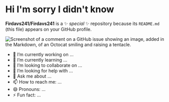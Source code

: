 # Hi I'm sorry I didn't know 

**Firdavs241/Firdavs241** is a ✨ _special_ ✨ repository because its `README.md` (this file) appears on your GitHub profile.

![Screenshot of a comment on a GitHub issue showing an image, added in the Markdown, of an Octocat smiling and raising a tentacle.]()


- 🔭 I’m currently working on ...
- 🌱 I’m currently learning ...
- 👯 I’m looking to collaborate on ...
- 🤔 I’m looking for help with ...
- 💬 Ask me about ...
- 📫 How to reach me: ...
- 😄 Pronouns: ...
- ⚡ Fun fact: ...
  
